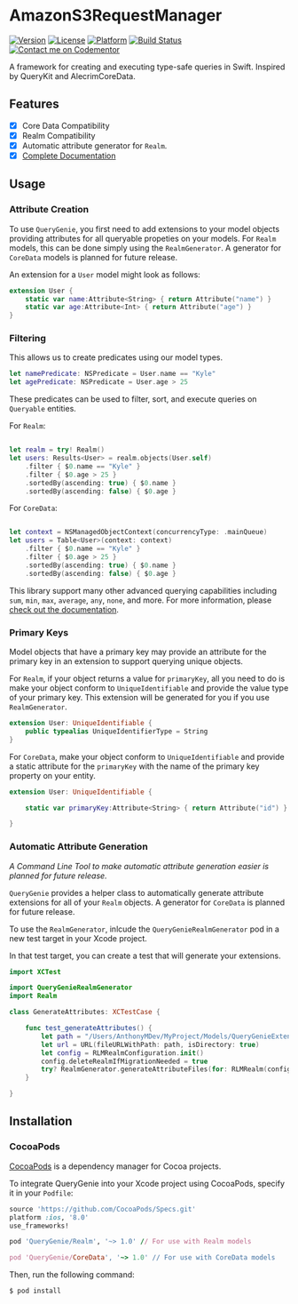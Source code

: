 # AmazonS3RequestManager
[![Version](https://img.shields.io/cocoapods/v/QueryGenie.svg?style=flat)](http://cocoapods.org/pods/QueryGenie)
[![License](https://img.shields.io/cocoapods/l/QueryGenie.svg?style=flat)](http://cocoapods.org/pods/QueryGenie)
[![Platform](https://img.shields.io/cocoapods/p/QueryGenie.svg?style=flat)](http://cocoapods.org/pods/QueryGenie)
[![Build Status](https://travis-ci.org/AnthonyMDev/QueryGenie.svg?branch=master)](https://travis-ci.org/AnthonyMDev/QueryGenie)
[![Contact me on Codementor](https://cdn.codementor.io/badges/contact_me_github.svg)](https://www.codementor.io/anthonymdev?utm_source=github&utm_medium=button&utm_term=anthonymdev&utm_campaign=github)

A framework for creating and executing type-safe queries in Swift. Inspired by QueryKit and AlecrimCoreData.

## Features

- [x] Core Data Compatibility
- [x] Realm Compatibility
- [x] Automatic attribute generator for `Realm`.
- [x] [Complete Documentation](http://cocoadocs.org/docsets/QueryGenie)

## Usage

### Attribute Creation

To use `QueryGenie`, you first need to add extensions to your model objects providing attributes for all queryable propeties on your models. For `Realm` models, this can be done simply using the `RealmGenerator`. A generator for `CoreData` models is planned for future release. 

An extension for a `User` model might look as follows:

```swift
extension User {
    static var name:Attribute<String> { return Attribute("name") }
    static var age:Attribute<Int> { return Attribute("age") }
}
```

### Filtering

This allows us to create predicates using our model types.

```swift
let namePredicate: NSPredicate = User.name == "Kyle"
let agePredicate: NSPredicate = User.age > 25
```

These predicates can be used to filter, sort, and execute queries on `Queryable` entities.

For `Realm`: 

```swift

let realm = try! Realm()
let users: Results<User> = realm.objects(User.self)
    .filter { $0.name == "Kyle" }
    .filter { $0.age > 25 }
    .sortedBy(ascending: true) { $0.name } 
    .sortedBy(ascending: false) { $0.age }

```

For `CoreData`:

```swift

let context = NSManagedObjectContext(concurrencyType: .mainQueue)
let users = Table<User>(context: context)
    .filter { $0.name == "Kyle" }
    .filter { $0.age > 25 }
    .sortedBy(ascending: true) { $0.name }
    .sortedBy(ascending: false) { $0.age }

```

This library support many other advanced querying capabilities including `sum`, `min`, `max`, `average`, `any`, `none`, and more. For more information, please [check out the documentation](http://cocoadocs.org/docsets/QueryGenie).

### Primary Keys

Model objects that have a primary key may provide an attribute for the primary key in an extension to support querying unique objects.

For `Realm`, if your object returns a value for `primaryKey`, all you need to do is make your object conform to `UniqueIdentifiable` and provide the value type of your primary key. This extension will be generated for you if you use `RealmGenerator`. 

```swift
extension User: UniqueIdentifiable {
    public typealias UniqueIdentifierType = String
}
```

For `CoreData`, make your object conform to `UniqueIdentifiable` and provide a static attribute for the `primaryKey` with the name of the primary key property on your entity.

```swift
extension User: UniqueIdentifiable {

    static var primaryKey:Attribute<String> { return Attribute("id") }

}
```

### Automatic Attribute Generation

*A Command Line Tool to make automatic attribute generation easier is planned for future release.* 

`QueryGenie` provides a helper class to automatically generate attribute extensions for all of your `Realm` objects. A generator for `CoreData` is planned for future release.

To use the `RealmGenerator`, inlcude the `QueryGenieRealmGenerator` pod in a new test target in your Xcode project.

In that test target, you can create a test that will generate your extensions. 

```swift
import XCTest

import QueryGenieRealmGenerator
import Realm

class GenerateAttributes: XCTestCase {

    func test_generateAttributes() {
        let path = "/Users/AnthonyMDev/MyProject/Models/QueryGenieExtensions"        
        let url = URL(fileURLWithPath: path, isDirectory: true)
        let config = RLMRealmConfiguration.init()
        config.deleteRealmIfMigrationNeeded = true
        try? RealmGenerator.generateAttributeFiles(for: RLMRealm(configuration: config).schema, destination: url)
    }

}
```

## Installation

### CocoaPods

[CocoaPods](http://cocoapods.org) is a dependency manager for Cocoa projects.

To integrate QueryGenie into your Xcode project using CocoaPods, specify it in your `Podfile`:

```ruby
source 'https://github.com/CocoaPods/Specs.git'
platform :ios, '8.0'
use_frameworks!

pod 'QueryGenie/Realm', '~> 1.0' // For use with Realm models

pod 'QueryGenie/CoreData', '~> 1.0' // For use with CoreData models
```

Then, run the following command:

```bash
$ pod install
```
